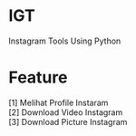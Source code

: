 # IGT
Instagram Tools Using Python

# Feature
[1] Melihat Profile Instaram<br>
[2] Download Video Instagram<br>
[3] Download Picture Instagram
